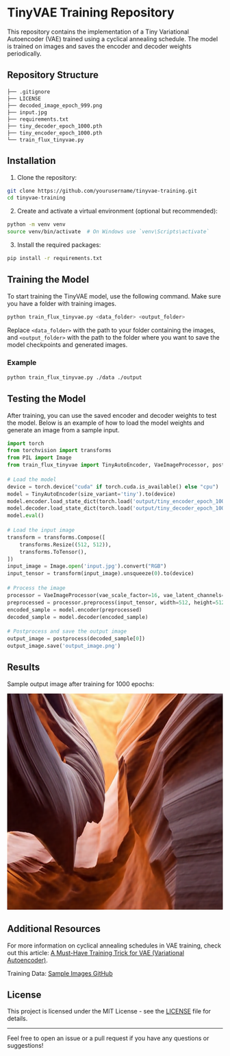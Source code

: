 # TinyVAE Training Repository

This repository contains the implementation of a Tiny Variational Autoencoder (VAE) trained using a cyclical annealing schedule. The model is trained on images and saves the encoder and decoder weights periodically.

## Repository Structure

```
├── .gitignore
├── LICENSE
├── decoded_image_epoch_999.png
├── input.jpg
├── requirements.txt
├── tiny_decoder_epoch_1000.pth
├── tiny_encoder_epoch_1000.pth
└── train_flux_tinyvae.py
```

## Installation

1. Clone the repository:

```sh
git clone https://github.com/yourusername/tinyvae-training.git
cd tinyvae-training
```

2. Create and activate a virtual environment (optional but recommended):

```sh
python -m venv venv
source venv/bin/activate  # On Windows use `venv\Scripts\activate`
```

3. Install the required packages:

```sh
pip install -r requirements.txt
```

## Training the Model

To start training the TinyVAE model, use the following command. Make sure you have a folder with training images.

```sh
python train_flux_tinyvae.py <data_folder> <output_folder>
```

Replace `<data_folder>` with the path to your folder containing the images, and `<output_folder>` with the path to the folder where you want to save the model checkpoints and generated images.

### Example

```sh
python train_flux_tinyvae.py ./data ./output
```

## Testing the Model

After training, you can use the saved encoder and decoder weights to test the model. Below is an example of how to load the model weights and generate an image from a sample input.

```python
import torch
from torchvision import transforms
from PIL import Image
from train_flux_tinyvae import TinyAutoEncoder, VaeImageProcessor, postprocess

# Load the model
device = torch.device("cuda" if torch.cuda.is_available() else "cpu")
model = TinyAutoEncoder(size_variant='tiny').to(device)
model.encoder.load_state_dict(torch.load('output/tiny_encoder_epoch_1000.pth'))
model.decoder.load_state_dict(torch.load('output/tiny_decoder_epoch_1000.pth'))
model.eval()

# Load the input image
transform = transforms.Compose([
    transforms.Resize((512, 512)),
    transforms.ToTensor(),
])
input_image = Image.open('input.jpg').convert("RGB")
input_tensor = transform(input_image).unsqueeze(0).to(device)

# Process the image
processor = VaeImageProcessor(vae_scale_factor=16, vae_latent_channels=16)
preprocessed = processor.preprocess(input_tensor, width=512, height=512)
encoded_sample = model.encoder(preprocessed)
decoded_sample = model.decoder(encoded_sample)

# Postprocess and save the output image
output_image = postprocess(decoded_sample[0])
output_image.save('output_image.png')
```

## Results

Sample output image after training for 1000 epochs:

![Decoded Image Epoch 999](decoded_image_epoch_999.png)

## Additional Resources

For more information on cyclical annealing schedules in VAE training, check out this article: [A Must-Have Training Trick for VAE (Variational Autoencoder)](https://medium.com/@chengjing/a-must-have-training-trick-for-vae-variational-autoencoder-d28ff53b0023).

Training Data: [Sample Images GitHub](https://github.com/yavuzceliker/sample-images)

## License

This project is licensed under the MIT License - see the [LICENSE](LICENSE) file for details.

---

Feel free to open an issue or a pull request if you have any questions or suggestions!
